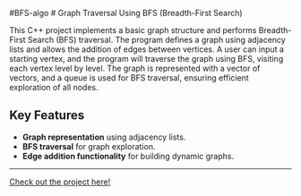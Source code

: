   # B F S - a l g o 
 
 # Graph Traversal Using BFS (Breadth-First Search)

This C++ project implements a basic graph structure and performs Breadth-First Search (BFS) traversal. The program defines a graph using adjacency lists and allows the addition of edges between vertices. A user can input a starting vertex, and the program will traverse the graph using BFS, visiting each vertex level by level. The graph is represented with a vector of vectors, and a queue is used for BFS traversal, ensuring efficient exploration of all nodes.

## Key Features
- **Graph representation** using adjacency lists.
- **BFS traversal** for graph exploration.
- **Edge addition functionality** for building dynamic graphs.

---

[Check out the project here!](https://github.com/YourGitHubProfile/GraphTraversalBFS)
